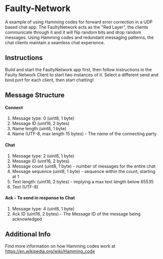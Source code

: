 # Faulty-Network

A example of using Hamming codes for forward error correction in a UDP based chat app. The FaultyNetwork acts as the "Red Layer", the clients communicate through it and it will flip random bits and drop random messages. Using Hamming codes and redundant messaging patterns, the chat clients maintain a seamless chat experience.

## Instructions

Build and start the FaultyNetwork app first, then follow instructions in the Faulty Network Client to start two instances of it. Select a different send and bind port for each client, then start chatting!

## Message Structure

#### Connect
1. Message type: 0 (uint8, 1 byte)
2. Message ID (uint16, 2 bytes)
3. Name length (uint8, 1 byte)
4. Name (UTF-8, max length 15 bytes) - The name of the connecting party

#### Chat
1. Message type: 2 (uint8, 1 byte)
2. Message ID (uint16, 2 bytes) 
3. Message count (uint8, 1 byte) - number of messages for the entire chat
4. Message sequence (uint8, 1 byte) - sequence within the count, starting at 1  
5. Text length: (uint16, 2 bytes) - implying a max text length below 65535
6. Text (UTF-8)

#### Ack - To send in response to Chat
1. Message type: 4 (uint8, 1 byte)
2. Ack ID (uint16, 2 bytes) - The Message ID of the message being acknowledged

## Additional Info

Find more information on how Hamming codes work at https://en.wikipedia.org/wiki/Hamming_code
